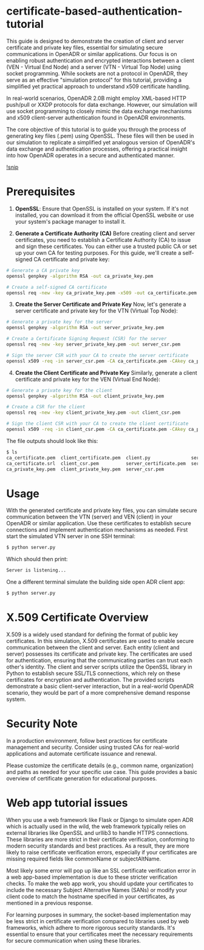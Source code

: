# certificate-based-authentication-tutorial
This guide is designed to demonstrate the creation of client and server certificate and private key files, essential for simulating secure communications in OpenADR or similar applications. Our focus is on enabling robust authentication and encrypted interactions between a client (VEN - Virtual End Node) and a server (VTN - Virtual Top Node) using socket programming. While sockets are not a protocol in OpenADR, they serve as an effective "simulation protocol" for this tutorial, providing a simplified yet practical approach to understand x509 certificate handling.

In real-world scenarios, OpenADR 2.0B might employ XML-based HTTP push/pull or XXDP protocols for data exchange. However, our simulation will use socket programming to closely mimic the data exchange mechanisms and x509 client-server authentication found in OpenADR environments.

The core objective of this tutorial is to guide you through the process of generating key files (.pem) using OpenSSL. These files will then be used in our simulation to replicate a simplified yet analogous version of OpenADR's data exchange and authentication processes, offering a practical insight into how OpenADR operates in a secure and authenticated manner.

[!snip](/images/cert-based-auth-snip.JPG)

# Prerequisites
1. **OpenSSL**: Ensure that OpenSSL is installed on your system. If it's not installed, you can download it from the official OpenSSL website or use your system's package manager to install it.

2. **Generate a Certificate Authority (CA)**
Before creating client and server certificates, you need to establish a Certificate Authority (CA) to issue and sign these certificates. You can either use a trusted public CA or set up your own CA for testing purposes. For this guide, we'll create a self-signed CA certificate and private key:

```bash
# Generate a CA private key
openssl genpkey -algorithm RSA -out ca_private_key.pem

# Create a self-signed CA certificate
openssl req -new -key ca_private_key.pem -x509 -out ca_certificate.pem
```

3. **Create the Server Certificate and Private Key**
Now, let's generate a server certificate and private key for the VTN (Virtual Top Node):
```bash
# Generate a private key for the server
openssl genpkey -algorithm RSA -out server_private_key.pem

# Create a Certificate Signing Request (CSR) for the server
openssl req -new -key server_private_key.pem -out server_csr.pem

# Sign the server CSR with your CA to create the server certificate
openssl x509 -req -in server_csr.pem -CA ca_certificate.pem -CAkey ca_private_key.pem -CAcreateserial -out server_certificate.pem
```

4. **Create the Client Certificate and Private Key**
Similarly, generate a client certificate and private key for the VEN (Virtual End Node):
```bash
# Generate a private key for the client
openssl genpkey -algorithm RSA -out client_private_key.pem

# Create a CSR for the client
openssl req -new -key client_private_key.pem -out client_csr.pem

# Sign the client CSR with your CA to create the client certificate
openssl x509 -req -in client_csr.pem -CA ca_certificate.pem -CAkey ca_private_key.pem -CAcreateserial -out client_certificate.pem
```
The file outputs should look like this:
```bash
$ ls
ca_certificate.pem  client_certificate.pem  client.py               server_private_key.pem
ca_certificate.srl  client_csr.pem          server_certificate.pem  server.py
ca_private_key.pem  client_private_key.pem  server_csr.pem
```

# Usage
With the generated certificate and private key files, you can simulate secure communication between the VTN (server) and VEN (client) in your OpenADR or similar application. Use these certificates to establish secure connections and implement authentication mechanisms as needed. First start the simulated VTN server in one SSH terminal:

```bash
$ python server.py
```

Which should then print:
```bash
Server is listening...
```
One a different terminal simulate the building side open ADR client app:
```bash
$ python server.py
```

# X.509 Certificate Overview
X.509 is a widely used standard for defining the format of public key certificates. In this simulation, X.509 certificates are used to enable secure communication between the client and server. Each entity (client and server) possesses its certificate and private key. The certificates are used for authentication, ensuring that the communicating parties can trust each other's identity. The client and server scripts utilize the OpenSSL library in Python to establish secure SSL/TLS connections, which rely on these certificates for encryption and authentication. The provided scripts demonstrate a basic client-server interaction, but in a real-world OpenADR scenario, they would be part of a more comprehensive demand response system.

# Security Note
In a production environment, follow best practices for certificate management and security. Consider using trusted CAs for real-world applications and automate certificate issuance and renewal.

Please customize the certificate details (e.g., common name, organization) and paths as needed for your specific use case. This guide provides a basic overview of certificate generation for educational purposes.

# Web app tutorial issues
When you use a web framework like Flask or Django to simulate open ADR which is actually used in the wild, the web framework typically relies on external libraries like OpenSSL and urllib3 to handle HTTPS connections. 
These libraries are more strict in their certificate verification, conforming to modern security standards and best practices. 
As a result, they are more likely to raise certificate verification errors, especially if your certificates are missing required fields like commonName or subjectAltName.

Most likely some error will pop up like an SSL certificate verification error in a web app-based implementation is due to these stricter verification checks. 
To make the web app work, you should update your certificates to include the necessary Subject Alternative Names (SANs) or modify your client code to match the hostname specified in your certificates, 
as mentioned in a previous response.

For learning purposes in summary, the socket-based implementation may be less strict in certificate verification compared to libraries used by web frameworks, which adhere to more rigorous security standards. 
It's essential to ensure that your certificates meet the necessary requirements for secure communication when using these libraries.